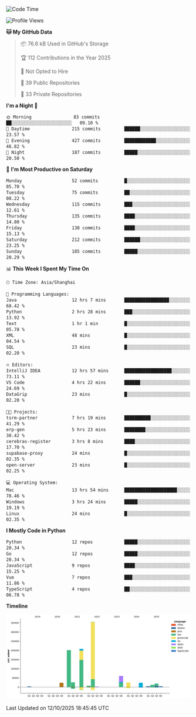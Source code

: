 <!--START_SECTION:waka-->
![Code Time](http://img.shields.io/badge/Code%20Time-4%2C489%20hrs%2054%20mins-blue)

![Profile Views](http://img.shields.io/badge/Profile%20Views-0-blue)

**🐱 My GitHub Data** 

> 📦 76.6 kB Used in GitHub's Storage 
 > 
> 🏆 112 Contributions in the Year 2025
 > 
> 🚫 Not Opted to Hire
 > 
> 📜 39 Public Repositories 
 > 
> 🔑 33 Private Repositories 
 > 
**I'm a Night 🦉** 

```text
🌞 Morning                83 commits          ██░░░░░░░░░░░░░░░░░░░░░░░   09.10 % 
🌆 Daytime                215 commits         ██████░░░░░░░░░░░░░░░░░░░   23.57 % 
🌃 Evening                427 commits         ████████████░░░░░░░░░░░░░   46.82 % 
🌙 Night                  187 commits         █████░░░░░░░░░░░░░░░░░░░░   20.50 % 
```
📅 **I'm Most Productive on Saturday** 

```text
Monday                   52 commits          █░░░░░░░░░░░░░░░░░░░░░░░░   05.70 % 
Tuesday                  75 commits          ██░░░░░░░░░░░░░░░░░░░░░░░   08.22 % 
Wednesday                115 commits         ███░░░░░░░░░░░░░░░░░░░░░░   12.61 % 
Thursday                 135 commits         ████░░░░░░░░░░░░░░░░░░░░░   14.80 % 
Friday                   138 commits         ████░░░░░░░░░░░░░░░░░░░░░   15.13 % 
Saturday                 212 commits         ██████░░░░░░░░░░░░░░░░░░░   23.25 % 
Sunday                   185 commits         █████░░░░░░░░░░░░░░░░░░░░   20.29 % 
```


📊 **This Week I Spent My Time On** 

```text
🕑︎ Time Zone: Asia/Shanghai

💬 Programming Languages: 
Java                     12 hrs 7 mins       █████████████████░░░░░░░░   68.42 % 
Python                   2 hrs 28 mins       ███░░░░░░░░░░░░░░░░░░░░░░   13.92 % 
Text                     1 hr 1 min          █░░░░░░░░░░░░░░░░░░░░░░░░   05.78 % 
XML                      48 mins             █░░░░░░░░░░░░░░░░░░░░░░░░   04.54 % 
SQL                      23 mins             █░░░░░░░░░░░░░░░░░░░░░░░░   02.20 % 

🔥 Editors: 
IntelliJ IDEA            12 hrs 57 mins      ██████████████████░░░░░░░   73.11 % 
VS Code                  4 hrs 22 mins       ██████░░░░░░░░░░░░░░░░░░░   24.69 % 
DataGrip                 23 mins             █░░░░░░░░░░░░░░░░░░░░░░░░   02.20 % 

🐱‍💻 Projects: 
tsrm-partner             7 hrs 19 mins       ██████████░░░░░░░░░░░░░░░   41.29 % 
erp-gen                  5 hrs 23 mins       ████████░░░░░░░░░░░░░░░░░   30.42 % 
cerebras-register        3 hrs 8 mins        ████░░░░░░░░░░░░░░░░░░░░░   17.70 % 
supabase-proxy           24 mins             █░░░░░░░░░░░░░░░░░░░░░░░░   02.35 % 
open-server              23 mins             █░░░░░░░░░░░░░░░░░░░░░░░░   02.25 % 

💻 Operating System: 
Mac                      13 hrs 54 mins      ████████████████████░░░░░   78.46 % 
Windows                  3 hrs 24 mins       █████░░░░░░░░░░░░░░░░░░░░   19.19 % 
Linux                    24 mins             █░░░░░░░░░░░░░░░░░░░░░░░░   02.35 % 
```

**I Mostly Code in Python** 

```text
Python                   12 repos            █████░░░░░░░░░░░░░░░░░░░░   20.34 % 
Go                       12 repos            █████░░░░░░░░░░░░░░░░░░░░   20.34 % 
JavaScript               9 repos             ████░░░░░░░░░░░░░░░░░░░░░   15.25 % 
Vue                      7 repos             ███░░░░░░░░░░░░░░░░░░░░░░   11.86 % 
TypeScript               4 repos             ██░░░░░░░░░░░░░░░░░░░░░░░   06.78 % 
```



**Timeline**

![Lines of Code chart](https://raw.githubusercontent.com/youtiaoguagua/youtiaoguagua/master/assets/bar_graph.png)


 Last Updated on 12/10/2025 18:45:45 UTC
<!--END_SECTION:waka-->